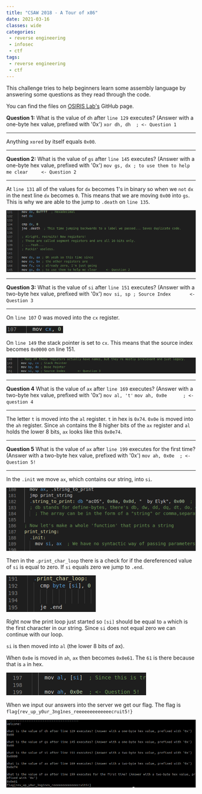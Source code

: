 ```yaml
---
title: "CSAW 2018 - A Tour of x86" 
date: 2021-03-16
classes: wide
categories:
 - reverse engineering
 - infosec
 - ctf
tags:
 - reverse engineering
 - ctf
---
```


This challenge tries to help beginners learn some assembly language by answering some questions as they read through the code. 

You can find the files on [OSIRIS Lab's](https://github.com/osirislab/CSAW-CTF-2018-Quals/tree/master/rev/A-Walk-Through-x86-Part-1) GitHub page.

**Question 1:** What is the value of `dh` after `line 129` executes? (Answer with a one-byte hex value, prefixed with '0x')
`xor dh, dh  ; <- Question 1`
* * *

Anything `xored` by itself equals `0x00`.

* * *
**Question 2:** What is the value of `gs` after `line 145` executes? (Answer with a one-byte hex value, prefixed with '0x')
`mov gs, dx ; to use them to help me clear     <- Question 2`
* * *

At `line 131` all of the values for `dx` becomes 1's in binary so when we `not` `dx` in the next line `dx` becomes `0`. This means that we are moving `0x00` into `gs`. This is why we are able to  the jump to `.death` on `line 135`.

![question2.png](../assets/images/csaw_x86/93ccb9f40d044f25b5711848dcc53e61.png)

* * *
**Question 3:** What is the value of `si` after `line 151` executes? (Answer with a two-byte hex value, prefixed with '0x')
`mov si, sp ; Source Index       <- Question 3`
* * *

On `line 107` 0 was moved into the `cx` register. 

![cx.png](../assets/images/csaw_x86/f2df304d62dd498a8b23967407f94cf1.png)

On `line 149` the stack pointer is set to `cx`. This means that the source index becomes `0x0000` on line 151.

![question3.png](../assets/images/csaw_x86/551241ad64c946188bbc537805c17421.png)

* * *
**Question 4** What is the value of `ax` after `line 169` executes? (Answer with a two-byte hex value, prefixed with '0x')
`mov al, 't'`
`mov ah, 0x0e      ; <- question 4`
* * *

The letter `t` is moved into the `al` register. `t` in hex is `0x74`. `0x0e` is moved into the `ah` register. Since `ah` contains the 8 higher bits of the `ax` register and `al` holds the lower 8 bits, `ax` looks like this `0x0e74`. 

* * *
**Question 5** What is the value of `ax` after `line 199` executes for the first time? (Answer with a two-byte hex value, prefixed with '0x')
`mov ah, 0x0e  ; <- Question 5!`
* * *

In the `.init` we move `ax`, which contains our string, into `si`. 

![string_to_print.png](../assets/images/csaw_x86/01b3a113d6af471c9251cf0e26e6839f.png)

Then in the `.print_char_loop` there is a check for if the dereferenced value of `si` is equal to zero. If `si` equals zero we jump to `.end`.

![compare.png](../assets/images/csaw_x86/cdd6977b5dc344e79542fac60cc90cce.png)

Right now the print loop just started so `[si]` should be equal to `a` which is the first character in our string. Since `si` does not equal zero we can continue with our loop. 

`si` is then moved into `al` (the lower 8 bits of ax). 

When `0x0e` is moved in `ah`, `ax` then becomes `0x0e61`. The `61` is there because that is `a` in hex.


![question5.png](../assets/images/csaw_x86/17cd608032734181a93625b6253c006a.png)

When we input our answers into the server we get our flag. The flag is `flag{rev_up_y0ur_3ng1nes_reeeeeeeeeeeeecruit5!}`

![server.png](../assets/images/csaw_x86/71ea6a0b366846c0962d1d19486729fa.png)